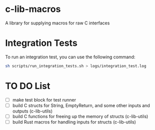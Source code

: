 # c-lib-macros
A library for supplying macros for raw C interfaces


# Integration Tests

To run an integration test, you can use the following command:

```bash
sh scripts/run_integration_tests.sh > logs/integration_test.log
```


# TO DO List

- [ ] make test block for test runner
- [ ] build C structs for String, EmptyReturn, and some other inputs and outputs (c-lib-utils)
- [ ] build C functions for freeing up the memory of structs (c-lib-utils)
- [ ] build Rust macros for handling inputs for structs (c-lib-utils)
